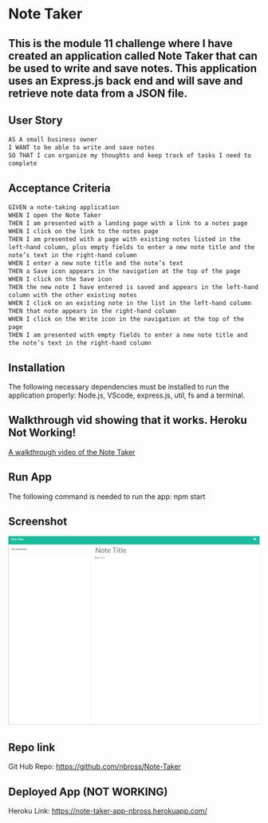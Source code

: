 # Note Taker
## This is the module 11 challenge where I have created an application called Note Taker that can be used to write and save notes. This application uses an Express.js back end and will save and retrieve note data from a JSON file.

## User Story

```
AS A small business owner
I WANT to be able to write and save notes
SO THAT I can organize my thoughts and keep track of tasks I need to complete
```

## Acceptance Criteria

```
GIVEN a note-taking application
WHEN I open the Note Taker
THEN I am presented with a landing page with a link to a notes page
WHEN I click on the link to the notes page
THEN I am presented with a page with existing notes listed in the left-hand column, plus empty fields to enter a new note title and the note’s text in the right-hand column
WHEN I enter a new note title and the note’s text
THEN a Save icon appears in the navigation at the top of the page
WHEN I click on the Save icon
THEN the new note I have entered is saved and appears in the left-hand column with the other existing notes
WHEN I click on an existing note in the list in the left-hand column
THEN that note appears in the right-hand column
WHEN I click on the Write icon in the navigation at the top of the page
THEN I am presented with empty fields to enter a new note title and the note’s text in the right-hand column
```
## Installation
The following necessary dependencies must be installed to run the application properly: Node.js, VScode, express.js, util, fs and a terminal.

## Walkthrough vid showing that it works. Heroku Not Working!
[A walkthrough video of the Note Taker](https://youtu.be/dvFF8djzdPY)

## Run App
The following command is needed to run the app: npm start

## Screenshot

![Note-Taker](./Develop/public/assets/images/2022-05-08.png)

## Repo link

Git Hub Repo: https://github.com/nbross/Note-Taker

## Deployed App (NOT WORKING)

Heroku Link: https://note-taker-app-nbross.herokuapp.com/